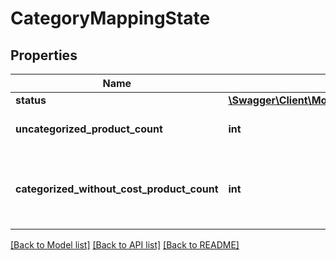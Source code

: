 # CategoryMappingState

## Properties
Name | Type | Description | Notes
------------ | ------------- | ------------- | -------------
**status** | [**\Swagger\Client\Model\CategoryMappingStatus**](CategoryMappingStatus.md) |  | [optional] 
**uncategorized_product_count** | **int** | Indicates the uncategorized product count | [optional] 
**categorized_without_cost_product_count** | **int** | Indicates the categorized product count without cost defined on the category | [optional] 

[[Back to Model list]](../README.md#documentation-for-models) [[Back to API list]](../README.md#documentation-for-api-endpoints) [[Back to README]](../README.md)


